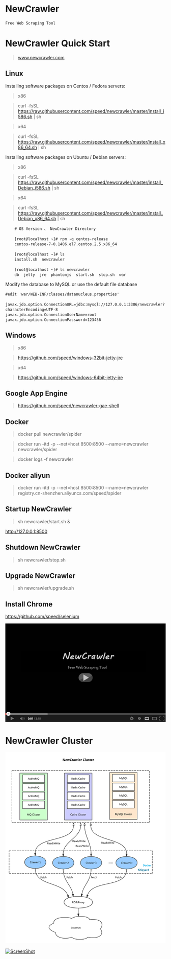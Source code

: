 

<!-- http://shields.io/-->

NewCrawler
=========================

    Free Web Scraping Tool
    
    
NewCrawler Quick Start
==============

>www.newcrawler.com

Linux
----

Installing software packages on Centos / Fedora servers:

>x86

>curl -fsSL https://raw.githubusercontent.com/speed/newcrawler/master/install_i586.sh | sh

>x64

>curl -fsSL https://raw.githubusercontent.com/speed/newcrawler/master/install_x86_64.sh | sh


Installing software packages on Ubuntu / Debian servers:

>x86

>curl -fsSL https://raw.githubusercontent.com/speed/newcrawler/master/install_Debian_i586.sh | sh

>x64

>curl -fsSL https://raw.githubusercontent.com/speed/newcrawler/master/install_Debian_x86_64.sh | sh




		# OS Version 、 NewCrawler Directory
		
		[root@localhost ~]# rpm -q centos-release
		centos-release-7-0.1406.el7.centos.2.5.x86_64

		[root@localhost ~]# ls
		install.sh  newcrawler

		[root@localhost ~]# ls newcrawler
		db  jetty  jre  phantomjs  start.sh  stop.sh  war

Modify the database to MySQL or use the default file database

	#edit 'war/WEB-INF/classes/datanucleus.properties'
	
	javax.jdo.option.ConnectionURL=jdbc:mysql://127.0.0.1:3306/newcrawler?characterEncoding=UTF-8
	javax.jdo.option.ConnectionUserName=root
	javax.jdo.option.ConnectionPassword=123456
	
Windows
----

>x86

>https://github.com/speed/windows-32bit-jetty-jre

>x64

>https://github.com/speed/windows-64bit-jetty-jre



Google App Engine
----

>https://github.com/speed/newcrawler-gae-shell


Docker
----

>docker pull newcrawler/spider

>docker run -itd -p --net=host 8500:8500 --name=newcrawler newcrawler/spider

>docker logs -f newcrawler

Docker aliyun
----

>docker run -itd -p --net=host 8500:8500 --name=newcrawler registry.cn-shenzhen.aliyuncs.com/speed/spider

	
Startup NewCrawler
----

>sh newcrawler/start.sh &

http://127.0.0.1:8500 


Shutdown NewCrawler
----

>sh newcrawler/stop.sh

Upgrade NewCrawler
----

>sh newcrawler/upgrade.sh

Install Chrome
----
https://github.com/speed/selenium

[![ScreenShot](https://raw.githubusercontent.com/speed/resources/master/images/NewCrawler_Video.jpg)](http://www.newcrawler.com/demo.html)



NewCrawler Cluster
=========================

![ScreenShot](https://raw.githubusercontent.com/speed/resources/master/images/NewCrawler%20Cluster2.png)



[![ScreenShot](https://bwh1.net/templates/organicbandwagon/images/logo.png)](https://bandwagonhost.com/aff.php?aff=42346)
